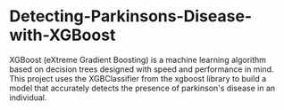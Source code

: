 # Detecting-Parkinsons-Disease-with-XGBoost

XGBoost (eXtreme Gradient Boosting) is a machine learning algorithm based on decision trees designed with speed and performance in mind.  
This project uses the XGBClassifier from the xgboost library to build a model that accurately detects the presence of parkinson's disease in an individual.
